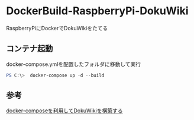 # DockerBuild-RaspberryPi-DokuWiki
RaspberryPiにDockerでDokuWikiをたてる

## コンテナ起動
docker-compose.ymlを配置したフォルダに移動して実行
~~~powershell
PS C:\>  docker-compose up -d --build
~~~

## 参考
[docker-composeを利用してDokuWikiを構築する](https://mebee.info/2020/07/04/post-13052/)
